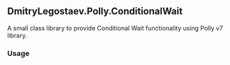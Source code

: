 ## DmitryLegostaev.Polly.ConditionalWait

A small class library to provide Conditional Wait functionality using Polly v7 library.

### Usage

```csharp

```

```csharp

```


```csharp

```
